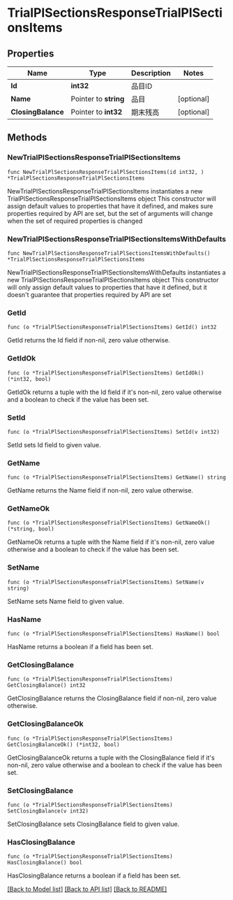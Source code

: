 # TrialPlSectionsResponseTrialPlSectionsItems

## Properties

Name | Type | Description | Notes
------------ | ------------- | ------------- | -------------
**Id** | **int32** | 品目ID | 
**Name** | Pointer to **string** | 品目 | [optional] 
**ClosingBalance** | Pointer to **int32** | 期末残高 | [optional] 

## Methods

### NewTrialPlSectionsResponseTrialPlSectionsItems

`func NewTrialPlSectionsResponseTrialPlSectionsItems(id int32, ) *TrialPlSectionsResponseTrialPlSectionsItems`

NewTrialPlSectionsResponseTrialPlSectionsItems instantiates a new TrialPlSectionsResponseTrialPlSectionsItems object
This constructor will assign default values to properties that have it defined,
and makes sure properties required by API are set, but the set of arguments
will change when the set of required properties is changed

### NewTrialPlSectionsResponseTrialPlSectionsItemsWithDefaults

`func NewTrialPlSectionsResponseTrialPlSectionsItemsWithDefaults() *TrialPlSectionsResponseTrialPlSectionsItems`

NewTrialPlSectionsResponseTrialPlSectionsItemsWithDefaults instantiates a new TrialPlSectionsResponseTrialPlSectionsItems object
This constructor will only assign default values to properties that have it defined,
but it doesn't guarantee that properties required by API are set

### GetId

`func (o *TrialPlSectionsResponseTrialPlSectionsItems) GetId() int32`

GetId returns the Id field if non-nil, zero value otherwise.

### GetIdOk

`func (o *TrialPlSectionsResponseTrialPlSectionsItems) GetIdOk() (*int32, bool)`

GetIdOk returns a tuple with the Id field if it's non-nil, zero value otherwise
and a boolean to check if the value has been set.

### SetId

`func (o *TrialPlSectionsResponseTrialPlSectionsItems) SetId(v int32)`

SetId sets Id field to given value.


### GetName

`func (o *TrialPlSectionsResponseTrialPlSectionsItems) GetName() string`

GetName returns the Name field if non-nil, zero value otherwise.

### GetNameOk

`func (o *TrialPlSectionsResponseTrialPlSectionsItems) GetNameOk() (*string, bool)`

GetNameOk returns a tuple with the Name field if it's non-nil, zero value otherwise
and a boolean to check if the value has been set.

### SetName

`func (o *TrialPlSectionsResponseTrialPlSectionsItems) SetName(v string)`

SetName sets Name field to given value.

### HasName

`func (o *TrialPlSectionsResponseTrialPlSectionsItems) HasName() bool`

HasName returns a boolean if a field has been set.

### GetClosingBalance

`func (o *TrialPlSectionsResponseTrialPlSectionsItems) GetClosingBalance() int32`

GetClosingBalance returns the ClosingBalance field if non-nil, zero value otherwise.

### GetClosingBalanceOk

`func (o *TrialPlSectionsResponseTrialPlSectionsItems) GetClosingBalanceOk() (*int32, bool)`

GetClosingBalanceOk returns a tuple with the ClosingBalance field if it's non-nil, zero value otherwise
and a boolean to check if the value has been set.

### SetClosingBalance

`func (o *TrialPlSectionsResponseTrialPlSectionsItems) SetClosingBalance(v int32)`

SetClosingBalance sets ClosingBalance field to given value.

### HasClosingBalance

`func (o *TrialPlSectionsResponseTrialPlSectionsItems) HasClosingBalance() bool`

HasClosingBalance returns a boolean if a field has been set.


[[Back to Model list]](../README.md#documentation-for-models) [[Back to API list]](../README.md#documentation-for-api-endpoints) [[Back to README]](../README.md)


